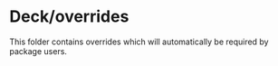 # Deck/overrides

This folder contains overrides which will automatically be required by package users.
